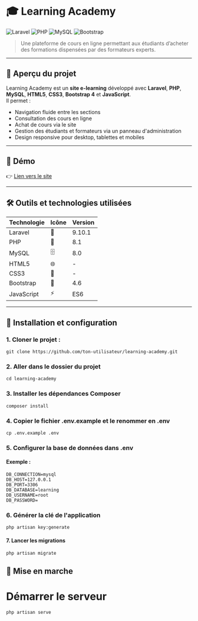 # 🎓 Learning Academy

![Laravel](https://img.shields.io/badge/Laravel-9.10.1-red)
![PHP](https://img.shields.io/badge/PHP-8.1-blue)
![MySQL](https://img.shields.io/badge/MySQL-8.0-green)
![Bootstrap](https://img.shields.io/badge/Bootstrap-4.6-purple)

> Une plateforme de cours en ligne permettant aux étudiants d’acheter des formations dispensées par des formateurs experts.

---

## 🌟 Aperçu du projet

Learning Academy est un **site e-learning** développé avec **Laravel**, **PHP**, **MySQL**, **HTML5**, **CSS3**, **Bootstrap 4** et **JavaScript**.  
Il permet :

- Navigation fluide entre les sections
- Consultation des cours en ligne
- Achat de cours via le site
- Gestion des étudiants et formateurs via un panneau d'administration
- Design responsive pour desktop, tablettes et mobiles

---

## 🚀 Démo
👉 [Lien vers le site](https://learning.oumportfolio.com/)

---

## 🛠️ Outils et technologies utilisées

| Technologie | Icône | Version |
|------------|------|--------|
| Laravel    | 🖤    | 9.10.1 |
| PHP        | 🐘    | 8.1    |
| MySQL      | 🗄️    | 8.0    |
| HTML5      | 🌐    | -      |
| CSS3       | 🎨    | -      |
| Bootstrap  | 💠    | 4.6    |
| JavaScript | ⚡    | ES6    |

---

## 🚀 Installation et configuration

### 1. Cloner le projet :
```
git clone https://github.com/ton-utilisateur/learning-academy.git
```

### 2. Aller dans le dossier du projet
```
cd learning-academy
```

### 3. Installer les dépendances Composer
```
composer install
```

### 4. Copier le fichier .env.example et le renommer en .env
```
cp .env.example .env
```

### 5. Configurer la base de données dans .env
#### Exemple :
```
DB_CONNECTION=mysql
DB_HOST=127.0.0.1
DB_PORT=3306
DB_DATABASE=learning
DB_USERNAME=root
DB_PASSWORD=
```

### 6. Générer la clé de l'application
```
php artisan key:generate
```

#### 7. Lancer les migrations
```
php artisan migrate
```

## 🚀 Mise en marche
# Démarrer le serveur
```
php artisan serve
```
